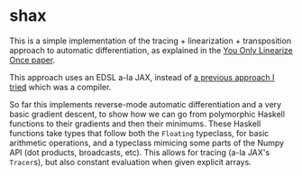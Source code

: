# shax

This is a simple implementation of the tracing + linearization + transposition approach to automatic differentiation, as explained in the [You Only Linearize Once paper](https://arxiv.org/abs/2204.10923).

This approach uses an EDSL a-la JAX, instead of [a previous approach I tried](https://github.com/fedelebron/hautodiff) which was a compiler.

So far this implements reverse-mode automatic differentiation and a very basic gradient descent, to show how we can go from polymorphic Haskell functions to their gradients and then their minimums. These Haskell functions take types that follow both the `Floating` typeclass, for basic arithmetic operations, and a typeclass mimicing some parts of the Numpy API (dot products, broadcasts, etc). This allows for tracing (a-la JAX's `Tracer`s), but also constant evaluation when given explicit arrays.